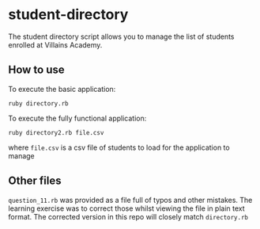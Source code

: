 # student-directory

The student directory script allows you to manage the list of students enrolled at Villains Academy.

## How to use

To execute the basic application:
```
ruby directory.rb 
```

To execute the  fully functional application:
```
ruby directory2.rb file.csv
```
where `file.csv` is a csv file of students to load for the application to manage

## Other files
`question_11.rb` was provided as a file full of typos and other mistakes. The learning exercise was to correct those whilst viewing the file in plain text format. The corrected version in this repo will closely match `directory.rb`
